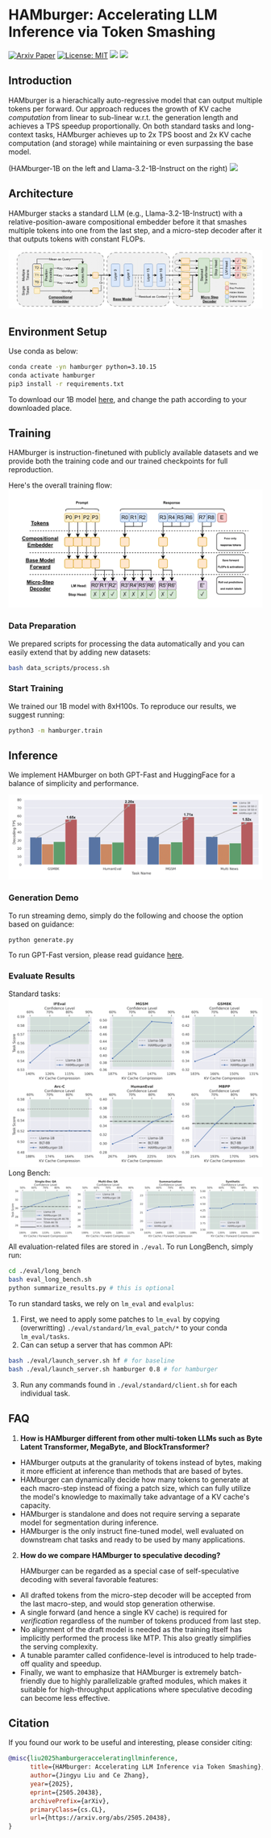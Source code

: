 # HAMburger: Accelerating LLM Inference via Token Smashing

[![Arxiv Paper](https://img.shields.io/badge/Arxiv-Paper-brightred)](https://arxiv.org/abs/2505.20438)
[![License: MIT](https://img.shields.io/badge/License-MIT-green.svg)](https://opensource.org/licenses/MIT)
![](https://img.shields.io/badge/PRs-welcome-brightgreen) ![](https://img.shields.io/github/stars/Jingyu6/hamburger?style=social) 

## Introduction
HAMburger is a hierachically auto-regressive model that can output multiple tokens per forward. Our approach reduces the growth of KV cache _computation_ from linear to sub-linear w.r.t. the generation length and achieves a TPS speedup proportionally. On both standard tasks and long-context tasks, HAMburger achieves up to 2x TPS boost and 2x KV cache computation (and storage) while maintaining or even surpassing the base model. 

(HAMburger-1B on the left and Llama-3.2-1B-Instruct on the right)
![](./assets/full.gif)

## Architecture
HAMburger stacks a standard LLM (e.g., Llama-3.2-1B-Instruct) with a relative-position-aware compositional embedder before it that smashes multiple tokens into one from the last step, and a micro-step decoder after it that outputs tokens with constant FLOPs. 

![](./assets/architecture.png)

## Environment Setup
Use conda as below:
```bash
conda create -yn hamburger python=3.10.15
conda activate hamburger
pip3 install -r requirements.txt
```

To download our 1B model [here](https://drive.google.com/file/d/1a7oLCKSBl4Vu68bvBefa7EX-GQ1XAbBG/view?usp=sharing), and change the path according to your downloaded place. 

## Training
HAMburger is instruction-finetuned with publicly available datasets and we provide both the training code and our trained checkpoints for full reproduction. 

Here's the overall training flow:
![](./assets/train.png)

### Data Preparation
We prepared scripts for processing the data automatically and you can easily extend that by adding new datasets:
```bash
bash data_scripts/process.sh
```

### Start Training
We trained our 1B model with 8xH100s. To reproduce our results, we suggest running: 
```bash
python3 -m hamburger.train
```

## Inference
We implement HAMburger on both GPT-Fast and HuggingFace for a balance of simplicity and performance. 

![](./assets/efficiency.png)

### Generation Demo
To run streaming demo, simply do the following and choose the option based on guidance:
```bash
python generate.py
```

To run GPT-Fast version, please read guidance [here](./hamburger_gpt_fast/README.md). 

### Evaluate Results
Standard tasks:
![](./assets/standard.png)
Long Bench: 
![](./assets/longbench.png)
All evaluation-related files are stored in `./eval`. To run LongBench, simply run:
```bash
cd ./eval/long_bench
bash eval_long_bench.sh
python summarize_results.py # this is optional
```

To run standard tasks, we rely on `lm_eval` and `evalplus`:

1. First, we need to apply some patches to `lm_eval` by copying (overwritting) `./eval/standard/lm_eval_patch/*` to your conda `lm_eval/tasks`.  
2. Can can setup a server that has common API:
```bash
bash ./eval/launch_server.sh hf # for baseline
bash ./eval/launch_server.sh hamburger 0.8 # for hamburger
```
3. Run any commands found in `./eval/standard/client.sh` for each individual task. 

## FAQ

1. **How is HAMburger different from other multi-token LLMs such as Byte Latent Transformer, MegaByte, and BlockTransformer?**

- HAMburger outputs at the granularity of tokens instead of bytes, making it more efficient at inference than methods that are based of bytes. 
- HAMburger can dynamically decide how many tokens to generate at each macro-step instead of fixing a patch size, which can fully utilize the model's knowledge to maximally take advantage of a KV cache's capacity. 
- HAMburger is standalone and does not require serving a separate model for segmentation during inference. 
- HAMburger is the only instruct fine-tuned model, well evaluated on downstream chat tasks and ready to be used by many applications. 

2. **How do we compare HAMburger to speculative decoding?**

    HAMburger can be regarded as a special case of self-speculative decoding with several favorable features:
- All drafted tokens from the micro-step decoder will be accepted from the last macro-step, and would stop generation otherwise. 
- A single forward (and hence a single KV cache) is required for _verification_ regardless of the number of tokens produced from last step. 
- No alignment of the draft model is needed as the training itself has implicitly performed the process like MTP. This also greatly simplifies the serving complexity. 
- A tunable paramter called confidence-level is introduced to help trade-off quality and speedup. 
- Finally, we want to emphasize that HAMburger is extremely batch-friendly due to highly parallelizable grafted modules, which makes it suitable for high-throughput applications where speculative decoding can become less effective. 

## Citation
If you found our work to be useful and interesting, please consider citing:
```bib
@misc{liu2025hamburgeracceleratingllminference,
      title={HAMburger: Accelerating LLM Inference via Token Smashing}, 
      author={Jingyu Liu and Ce Zhang},
      year={2025},
      eprint={2505.20438},
      archivePrefix={arXiv},
      primaryClass={cs.CL},
      url={https://arxiv.org/abs/2505.20438}, 
}
```
